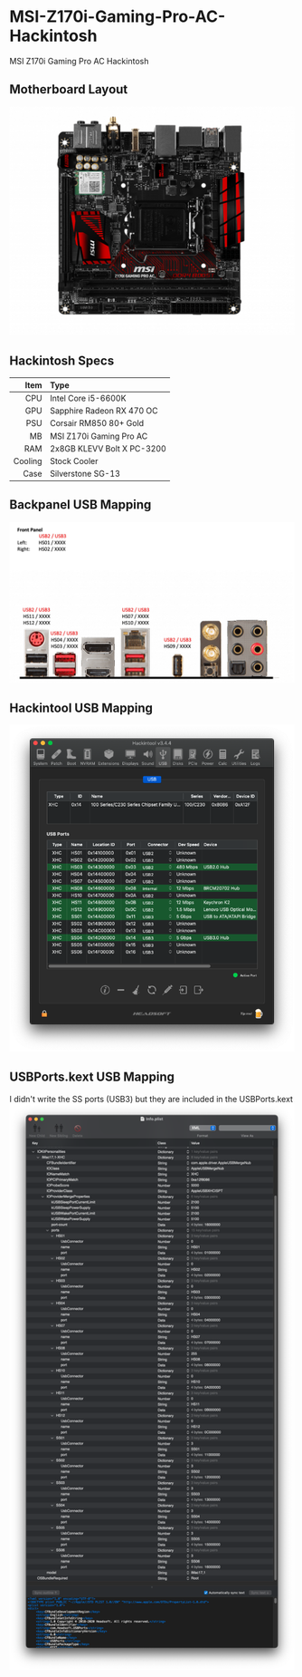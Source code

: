 # MSI-Z170i-Gaming-Pro-AC-Hackintosh
MSI Z170i Gaming Pro AC Hackintosh

## Motherboard Layout
![MSI Z170i Gaming Pro AC Motherboard Layout](https://github.com/ZenX4005/MSI-Z170i-Gaming-Pro-AC/blob/main/MSI-Z170i-Gaming-Pro-AC.png)

## Hackintosh Specs
| Item    | Type                            |
| ---:    |                            :--- |
| CPU     | Intel Core i5-6600K             |
| GPU     | Sapphire Radeon RX 470 OC       |
| PSU     | Corsair RM850 80+ Gold          |
| MB      | MSI Z170i Gaming Pro AC         |
| RAM     | 2x8GB KLEVV Bolt X PC-3200      |
| Cooling | Stock Cooler                    |
| Case    | Silverstone SG-13               |

## Backpanel USB Mapping
![Backpanel USB Mapping](https://github.com/ZenX4005/MSI-Z170i-Gaming-Pro-AC/blob/main/USB-Map-Backpanel.jpg)

## Hackintool USB Mapping
![Hackintool USB Mapping](https://github.com/ZenX4005/MSI-Z170i-Gaming-Pro-AC/blob/main/USB-Map-Hackintool.png)

## USBPorts.kext USB Mapping
I didn't write the SS ports (USB3) but they are included in the USBPorts.kext
![Hackintool USB Mapping](https://github.com/ZenX4005/MSI-Z170i-Gaming-Pro-AC/blob/main/USBPorts%2Ckext.png)
